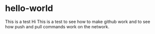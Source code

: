 # hello-world
This is a test 
Hi This is a test to see how to make github work and to see how push and pull commands work on the network. 
